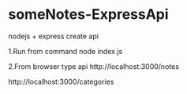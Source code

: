 # someNotes-ExpressApi
nodejs + express create api

1.Run from command 
  node index.js
  
2.From browser type api
   http://localhost:3000/notes 
   
   http://localhost:3000/categories

